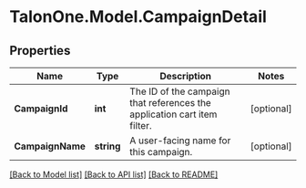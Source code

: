 # TalonOne.Model.CampaignDetail
## Properties

Name | Type | Description | Notes
------------ | ------------- | ------------- | -------------
**CampaignId** | **int** | The ID of the campaign that references the application cart item filter. | [optional] 
**CampaignName** | **string** | A user-facing name for this campaign. | [optional] 

[[Back to Model list]](../README.md#documentation-for-models) [[Back to API list]](../README.md#documentation-for-api-endpoints) [[Back to README]](../README.md)


